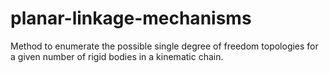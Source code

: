 # planar-linkage-mechanisms
Method to enumerate the possible single degree of freedom topologies for a given number of rigid bodies in a kinematic chain.
